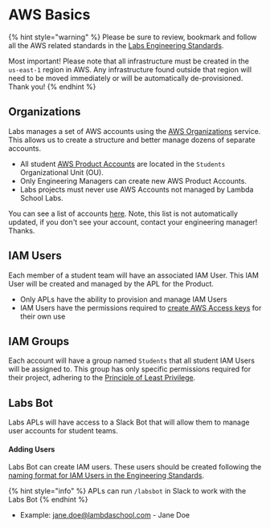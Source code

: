 # AWS Basics

{% hint style="warning" %}
Please be sure to review, bookmark and follow all the AWS related standards in the [Labs Engineering Standards](https://docs.labs.lambdaschool.com/standards/infrastructure/aws).

Most important! Please note that all infrastructure must be created in the `us-east-1` region in AWS. Any infrastructure found outside that region will need to be moved immediately or will be automatically de-provisioned. Thank you!
{% endhint %}

## Organizations

Labs manages a set of AWS accounts using the [AWS Organizations](https://aws.amazon.com/organizations/) service. This allows us to create a structure and better manage dozens of separate accounts.

* All student [AWS Product Accounts](../) are located in the `Students` Organizational Unit \(OU\).
* Only Engineering Managers can create new AWS Product Accounts.
* Labs projects must never use AWS Accounts not managed by Lambda School Labs.

You can see a list of accounts [here](https://airtable.com/shrQHnZkU56jOLZe1/tbliohq0z8d3PQj4g). Note, this list is not automatically updated, if you don't see your account, contact your engineering manager! Thanks.

## IAM Users

Each member of a student team will have an associated IAM User. This IAM User will be created and managed by the APL for the Product.

* Only APLs have the ability to provision and manage IAM Users
* IAM Users have the permissions required to [create AWS Access keys](https://docs.aws.amazon.com/IAM/latest/UserGuide/id_credentials_access-keys.html#Using_CreateAccessKey) for their own use

## IAM Groups

Each account will have a group named `Students` that all student IAM Users will be assigned to. This group has only specific permissions required for their project, adhering to the [Principle of Least Privilege](https://en.wikipedia.org/wiki/Principle_of_least_privilege).

## Labs Bot

Labs APLs will have access to a Slack Bot that will allow them to manage user accounts for student teams.

#### Adding Users

Labs Bot can create IAM users. These users should be created following the [naming format for IAM Users in the Engineering Standards](https://docs.labs.lambdaschool.com/standards/infrastructure/aws#aw-200-resource-naming).

{% hint style="info" %}
APLs can run `/labsbot` in Slack to work with the Labs Bot
{% endhint %}

* Example: jane.doe@lambdaschool.com - Jane Doe

